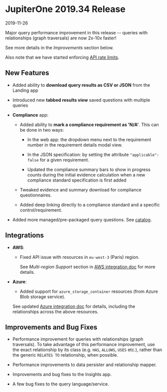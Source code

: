 # JupiterOne 2019.34 Release

2019-11-26

Major query performance improvement in this release -- queries with
relationships (graph traversals) are now 2x-10x faster!

See more details in the _Improvements_ section below.

Also note that we have started enforcing [API rate limits](../docs/jupiterone-api.md).

## New Features

- Added ability to **download query results as CSV or JSON** from the Landing
  app

- Introduced new **tabbed results view** saved questions with multiple queries

- **Compliance** app:

  - Added ability to **mark a compliance requirement as 'N/A'**. This can be
    done in two ways:
  
    - In the web app: the dropdown menu next to the requirement number in the
    requirement details modal view.

    - In the JSON specification: by setting the attribute `"applicable": false`
      for a given requirement.

    - Updated the compliance summary bars to show in progress counts during the
      initial evidence calculation when a new compliance standard specification
      is first added
  
  - Tweaked evidence and summary download for compliance questionnaires.

  - Added deep linking directly to a compliance standard and a specific
    control/requirement.

- Added more managed/pre-packaged query questions.
  See [catalog](../docs/questions/catalog.md).

## Integrations

- **AWS**:

  - Fixed API issue with resources in `eu-west-3` (Paris) region.

    See _Multi-region Support_ section in
    [AWS integration doc](../docs/integrations/azure/graph-azure.md#multiregionsupport)
    for more details.

- **Azure**:

  - Added support for `azure_storage_container` resources (from Azure Blob
    storage service).

  See updated [Azure integration doc](../docs/integrations/azure/graph-azure.md)
  for details, including the relationships across the above resources.

## Improvements and Bug Fixes

- Performance improvement for queries with relationships (graph traversals). To
  take advantage of this performance improvement, use the exact relationship by
  its class (e.g. `HAS`, `ALLOWS`, `USES` etc.), rather than the generic
  `RELATES TO` relationship, when possible.

- Performance improvements to data persister and relationship mapper.

- Improvements and bug fixes to the Insights app.

- A few bug fixes to the query language/service.

